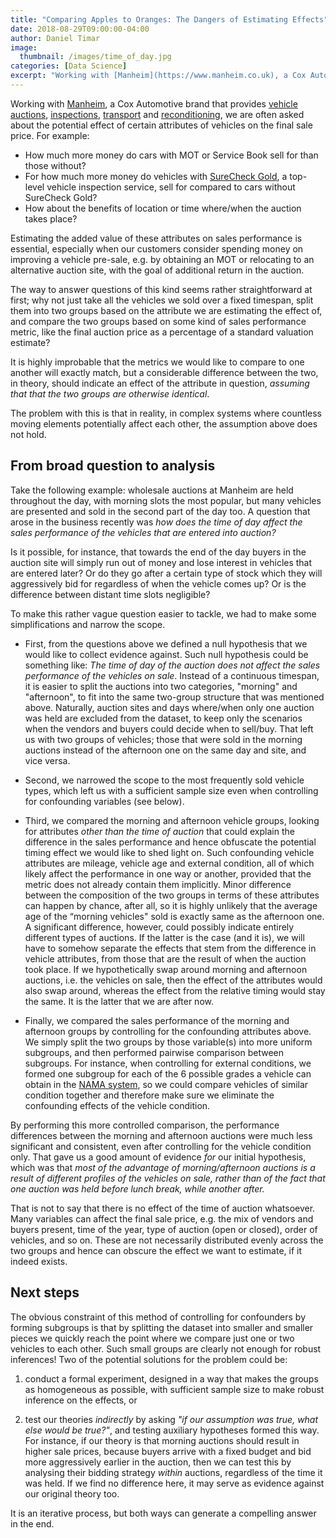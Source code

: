 ```yaml
---
title: "Comparing Apples to Oranges: The Dangers of Estimating Effects"
date: 2018-08-29T09:00:00-04:00
author: Daniel Timar
image:
  thumbnail: /images/time_of_day.jpg
categories: [Data Science]
excerpt: "Working with [Manheim](https://www.manheim.co.uk), a Cox Automotive brand that provides [vehicle auctions](https://www.manheim.co.uk/our-services/auction-services), [inspections](https://www.manheim.co.uk/our-services/vehicle-solutions/inspection-services), [transport](https://www.manheim.co.uk/our-services/vehicle-solutions/transport) and [reconditioning](https://www.manheim.co.uk/our-services/vehicle-solutions/reconditioning), we are often asked about the potential effect of certain attributes of vehicles on the final sale price."
---
```

Working with [Manheim](https://www.manheim.co.uk), a Cox Automotive brand that provides [vehicle auctions](https://www.manheim.co.uk/our-services/auction-services), [inspections](https://www.manheim.co.uk/our-services/vehicle-solutions/inspection-services), [transport](https://www.manheim.co.uk/our-services/vehicle-solutions/transport) and [reconditioning](https://www.manheim.co.uk/our-services/vehicle-solutions/reconditioning), we are often asked about the potential effect of certain attributes of vehicles on the final sale price. For example:

* How much more money do cars with MOT or Service Book sell for than those without? 
* For how much more money do vehicles with [SureCheck Gold]( https://www.manheim.co.uk/our-services/more-solutions/manheim-surecheck), a top-level vehicle inspection service, sell for compared to cars without SureCheck Gold?
* How about the benefits of location or time where/when the auction takes place?

Estimating the added value of these attributes on sales performance is essential, especially when our customers consider spending money on improving a vehicle pre-sale, e.g. by obtaining an MOT or relocating to an alternative auction site, with the goal of additional return in the auction.

The way to answer questions of this kind seems rather straightforward at first; why not just take all the vehicles we sold over a fixed timespan, split them into two groups based on the attribute we are estimating the effect of, and compare the two groups based on some kind of sales performance metric, like the final auction price as a percentage of a standard valuation estimate?

It is highly improbable that the metrics we would like to compare to one another will exactly match, but a considerable difference between the two, in theory, should indicate an effect of the attribute in question, *assuming that that the two groups are otherwise identical*.

The problem with this is that in reality, in complex systems where countless moving elements potentially affect each other, the assumption above does not hold.

## From broad question to analysis

Take the following example: wholesale auctions at Manheim are held throughout the day, with morning slots the most popular, but many vehicles are presented and sold in the second part of the day too. A question that arose in the business recently was *how does the time of day affect the sales performance of the vehicles that are entered into auction?*

Is it possible, for instance, that towards the end of the day buyers in the auction site will simply run out of money and lose interest in vehicles that are entered later? Or do they go after a certain type of stock which they will aggressively bid for regardless of when the vehicle comes up? Or is the difference between distant time slots negligible? 

To make this rather vague question easier to tackle, we had to make some simplifications and narrow the scope.

- First, from the questions above we defined a null hypothesis that we would like to collect evidence against. Such null hypothesis could be something like: *The time of day of the auction does not affect the sales performance of the vehicles on sale*. Instead of a continuous timespan, it is easier to split the auctions into two categories, "morning" and "afternoon", to fit into the same two-group structure that was mentioned above. Naturally, auction sites and days where/when only one auction was held are excluded from the dataset, to keep only the scenarios when the vendors and buyers could decide when to sell/buy. That left us with two groups of vehicles; those that were sold in the morning auctions instead of the afternoon one on the same day and site, and vice versa.

- Second, we narrowed the scope to the most frequently sold vehicle types, which left us with a sufficient sample size even when controlling for confounding variables (see below).

- Third, we compared the morning and afternoon vehicle groups, looking for attributes *other than the time of auction* that could explain the difference in the sales performance and hence obfuscate the potential timing effect we would like to shed light on. Such confounding vehicle attributes are mileage, vehicle age and external condition, all of which likely affect the performance in one way or another, provided that the metric does not already contain them implicitly. Minor difference between the composition of the two groups in terms of these attributes can happen by chance, after all, so it is highly unlikely that the average age of the “morning vehicles" sold is exactly same as the afternoon one. A significant difference, however, could possibly indicate entirely different types of auctions. If the latter is the case (and it is), we will have to somehow separate the effects that stem from the difference in vehicle attributes, from those that are the result of when the auction took place. If we hypothetically swap around morning and afternoon auctions, i.e. the vehicles on sale, then the effect of the attributes would also swap around, whereas the effect from the relative timing would stay the same. It is the latter that we are after now.

- Finally, we compared the sales performance of the morning and afternoon groups by controlling for the confounding attributes above. We simply split the two groups by those variable(s) into more uniform subgroups, and then performed pairwise comparison between subgroups. For instance, when controlling for external conditions, we formed one subgroup for each of the 6 possible grades a vehicle can obtain in the [NAMA system](http://www.nama-uk.com/grading/what-is-auction-grading), so we could compare vehicles of similar condition together and therefore make sure we eliminate the confounding effects of the vehicle condition.

By performing this more controlled comparison, the performance differences between the morning and afternoon auctions were much less significant and consistent, even after controlling for the vehicle condition only. That gave us a good amount of evidence *for* our initial hypothesis, which was that *most of the advantage of morning/afternoon auctions is a result of different profiles of the vehicles on sale, rather than of the fact that one auction was held before lunch break, while another after.* 

That is not to say that there is no effect of the time of auction whatsoever. Many variables can affect the final sale price, e.g. the mix of vendors and buyers present, time of the year, type of auction (open or closed), order of vehicles, and so on. These are not necessarily distributed evenly across the two groups and hence can obscure the effect we want to estimate, if it indeed exists.

## Next steps

The obvious constraint of this method of controlling for confounders by forming subgroups is that by splitting the dataset into smaller and smaller pieces we quickly reach the point where we compare just one or two vehicles to each other. Such small groups are clearly not enough for robust inferences! Two of the potential solutions for the problem could be:

1. conduct a formal experiment, designed in a way that makes the groups as homogeneous as possible, with sufficient sample size to make robust inference on the effects, or

2. test our theories *indirectly* by asking *"if our assumption was true, what else would be true?"*, and testing auxiliary hypotheses formed this way. For instance, if our theory is that morning auctions should result in higher sale prices, because buyers arrive with a fixed budget and bid more aggressively earlier in the auction, then we can test this by analysing their bidding strategy *within* auctions, regardless of the time it was held. If we find no difference here, it may serve as evidence against our original theory too.

It is an iterative process, but both ways can generate a compelling answer in the end.
